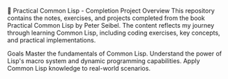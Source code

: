 📘 Practical Common Lisp - Completion Project
Overview
This repository contains the notes, exercises, and projects completed from the book Practical Common Lisp by Peter Seibel. The content reflects my journey through learning Common Lisp, including coding exercises, key concepts, and practical implementations.

Goals
Master the fundamentals of Common Lisp.
Understand the power of Lisp's macro system and dynamic programming capabilities.
Apply Common Lisp knowledge to real-world scenarios.
